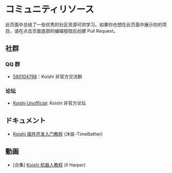 # コミュニティリソース

此页面中总结了一些优秀的社区资源可供学习。如果你也想在此页面中展示你的项目，请在点击页面底部的编辑按钮后创建 Pull Request。

## 社群

### QQ 群

- [590104798](https://qm.qq.com/q/vJ0kcQePCM)：Koishi 非官方交流群

### 论坛

- [Koishi Unofficial](https://forum.itzdrli.cc): Koishi 非官方论坛

## ドキュメント

- [Koishi 插件开发入门教程](https://mp.weixin.qq.com/mp/appmsgalbum?action=getalbum\&album_id=2700565655187865601) (沐辰-TimeBather)

## 動画

- [合集] [Koishi 机器人教程](https://space.bilibili.com/23224916/channel/collectiondetail?sid=1049866) (Il Harper)
